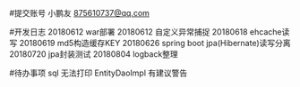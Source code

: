 #提交账号
小鹏友 <875610737@qq.com>

#开发日志
20180612 war部署
20180612 自定义异常捕捉
20180618 ehcache读写
20180619 md5构造缓存KEY
20180626 spring boot jpa(Hibernate)读写分离
20180720 jpa封装测试
20180804 logback整理

#待办事项
sql 无法打印
EntityDaoImpl 有建议警告